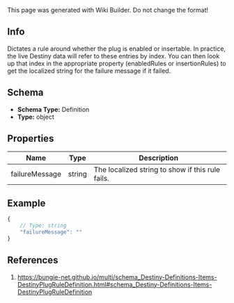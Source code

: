 <span class="wiki-builder">This page was generated with Wiki Builder. Do not change the format!</span>

## Info
Dictates a rule around whether the plug is enabled or insertable. In practice, the live Destiny data will refer to these entries by index. You can then look up that index in the appropriate property (enabledRules or insertionRules) to get the localized string for the failure message if it failed.

## Schema
* **Schema Type:** Definition
* **Type:** object

## Properties
Name | Type | Description
---- | ---- | -----------
failureMessage | string | The localized string to show if this rule fails.

## Example
```javascript
{
    // Type: string
    "failureMessage": ""
}

```

## References
1. https://bungie-net.github.io/multi/schema_Destiny-Definitions-Items-DestinyPlugRuleDefinition.html#schema_Destiny-Definitions-Items-DestinyPlugRuleDefinition
